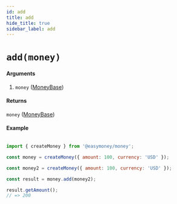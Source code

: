 ```yaml
---
id: add
title: add
hide_title: true
sidebar_label: add
---
```


# `add(money)`

#### Arguments

1. `money` ([MoneyBase](Description.md#moneybase))

#### Returns

`money` ([MoneyBase](Description.md#moneybase))

#### Example

```js

import { createMoney } from '@easymoney/money';

const money = createMoney({ amount: 100, currency: 'USD' });

const money2 = createMoney({ amount: 100, currency: 'USD' });

const result = money.add(money2);

result.getAmount();
// => 200

```